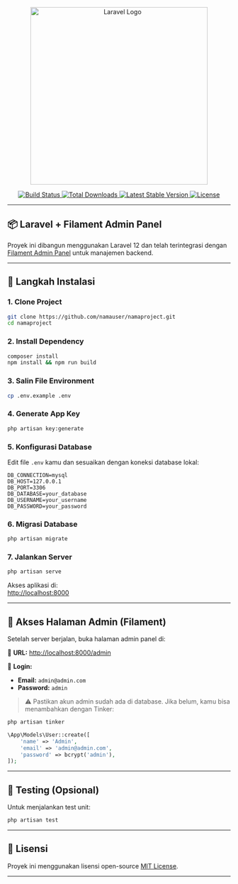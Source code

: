 
<p align="center">
  <a href="https://laravel.com" target="_blank">
    <img src="https://raw.githubusercontent.com/laravel/art/master/logo-lockup/5%20SVG/2%20CMYK/1%20Full%20Color/laravel-logolockup-cmyk-red.svg" width="400" alt="Laravel Logo">
  </a>
</p>

<p align="center">
  <a href="https://github.com/laravel/framework/actions">
    <img src="https://github.com/laravel/framework/workflows/tests/badge.svg" alt="Build Status">
  </a>
  <a href="https://packagist.org/packages/laravel/framework">
    <img src="https://img.shields.io/packagist/dt/laravel/framework" alt="Total Downloads">
  </a>
  <a href="https://packagist.org/packages/laravel/framework">
    <img src="https://img.shields.io/packagist/v/laravel/framework" alt="Latest Stable Version">
  </a>
  <a href="https://packagist.org/packages/laravel/framework">
    <img src="https://img.shields.io/packagist/l/laravel/framework" alt="License">
  </a>
</p>

---

## 📦 Laravel + Filament Admin Panel

Proyek ini dibangun menggunakan Laravel 12 dan telah terintegrasi dengan [Filament Admin Panel](https://filamentphp.com) untuk manajemen backend.

---

## 🚀 Langkah Instalasi

### 1. Clone Project

```bash
git clone https://github.com/namauser/namaproject.git
cd namaproject
```

### 2. Install Dependency

```bash
composer install
npm install && npm run build
```

### 3. Salin File Environment

```bash
cp .env.example .env
```

### 4. Generate App Key

```bash
php artisan key:generate
```

### 5. Konfigurasi Database

Edit file `.env` kamu dan sesuaikan dengan koneksi database lokal:

```env
DB_CONNECTION=mysql
DB_HOST=127.0.0.1
DB_PORT=3306
DB_DATABASE=your_database
DB_USERNAME=your_username
DB_PASSWORD=your_password
```

### 6. Migrasi Database

```bash
php artisan migrate
```

### 7. Jalankan Server

```bash
php artisan serve
```

Akses aplikasi di:  
[http://localhost:8000](http://localhost:8000)

---

## 🔐 Akses Halaman Admin (Filament)

Setelah server berjalan, buka halaman admin panel di:

📍 **URL:** [http://localhost:8000/admin](http://localhost:8000/admin)

🔑 **Login:**

- **Email:** `admin@admin.com`
- **Password:** `admin`

> ⚠️ Pastikan akun admin sudah ada di database. Jika belum, kamu bisa menambahkan dengan Tinker:

```bash
php artisan tinker
```

```php
\App\Models\User::create([
    'name' => 'Admin',
    'email' => 'admin@admin.com',
    'password' => bcrypt('admin'),
]);
```

---

## 🧪 Testing (Opsional)

Untuk menjalankan test unit:

```bash
php artisan test
```

---

## 📄 Lisensi

Proyek ini menggunakan lisensi open-source [MIT License](https://opensource.org/licenses/MIT).

---
